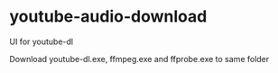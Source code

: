 # youtube-audio-download
UI for youtube-dl


Download youtube-dl.exe, ffmpeg.exe and ffprobe.exe to same folder

